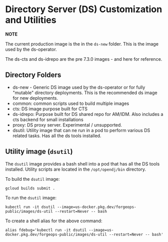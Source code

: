 # Directory Server (DS) Customization and Utilities

**NOTE**

The current production image is the in the `ds-new` folder. This is the image used by the ds-operator.

The ds-cts and ds-idrepo are the pre 7.3.0 images - and here for reference.

## Directory Folders

* ds-new - Generic DS image used by the ds-operator or for fully "mutable" directory deployments. This is
the recommended ds image for new deployments.
* common: common scripts used to build multiple images
* cts:  DS image purpose built for CTS
* ds-idrepo: Purpose built for DS shared repo for AM/IDM. Also includes a cts backend for small installations
* proxy: DS proxy server. Experimental / unsupported.
* dsutil:  Utility image that can ne run in a pod to perform various DS related tasks. Has all the ds tools installed.

## Utility image (`dsutil`)

The `dsutil` image provides a bash shell into a pod that has all the DS tools
installed. Utility scripts are located in the `/opt/opendj/bin` directory.

To build the `dsutil` image:

```
gcloud builds submit .
```

To run the `dsutil` image:

```
kubectl run -it dsutil --image=us-docker.pkg.dev/forgeops-public/images/ds-util --restart=Never -- bash
```

To create a shell alias for the above command:

```
alias fdebug='kubectl run -it dsutil --image=us-docker.pkg.dev/forgeops-public/images/ds-util --restart=Never -- bash'
```
